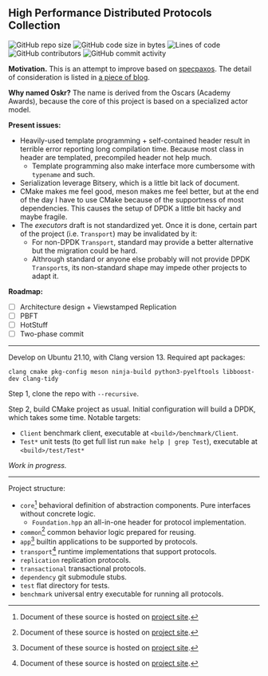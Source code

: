 ## High Performance Distributed Protocols Collection
![GitHub repo size](https://img.shields.io/github/repo-size/sgdxbc/oskr)
![GitHub code size in bytes](https://img.shields.io/github/languages/code-size/sgdxbc/oskr)
![Lines of code](https://img.shields.io/tokei/lines/github/sgdxbc/oskr)
![GitHub contributors](https://img.shields.io/github/contributors/sgdxbc/oskr)
![GitHub commit activity](https://img.shields.io/github/commit-activity/m/sgdxbc/oskr)

**Motivation.** This is an attempt to improve based on [specpaxos]. The detail 
of consideration is listed in [a piece of blog][sgd-blog].

**Why named Oskr?** The name is derived from the Oscars (Academy Awards), 
because the core of this project is based on a specialized actor model.

**Present issues:**
* Heavily-used template programming + self-contained header result in terrible 
  error reporting long compilation time. Because most class in header are 
  templated, precompiled header not help much.
  * Template programming also make interface more cumbersome with `typename` and
    such.
* Serialization leverage Bitsery, which is a little bit lack of document.
* CMake makes me feel good, meson makes me feel better, but at the end of the
  day I have to use CMake because of the supportness of most dependencies. This
  causes the setup of DPDK a little bit hacky and maybe fragile.
* The *executors* draft is not standardized yet. Once it 
  is done, certain part of the project (i.e. `Transport`) may be invalidated by 
  it:
  * For non-DPDK `Transport`, standard may provide a better alternative but the
    migration could be hard.
  * Althrough standard or anyone else probably will not provide DPDK 
    `Transport`s, its non-standard shape may impede other projects to adapt it.

**Roadmap:**
- [ ] Architecture design + Viewstamped Replication
- [ ] PBFT
- [ ] HotStuff
- [ ] Two-phase commit

[specpaxos]: https://github.com/UWSysLab/specpaxos
[sgd-blog]: https://sgdxbc.github.io/ideas/2021-12-15/p0

----

Develop on Ubuntu 21.10, with Clang version 13. Required apt packages:

```
clang cmake pkg-config meson ninja-build python3-pyelftools libboost-dev clang-tidy
```

Step 1, clone the repo with `--recursive`.

Step 2, build CMake project as usual. Initial configuration will build a DPDK, 
which takes some time. Notable targets:
* `Client` benchmark client, executable at `<build>/benchmark/Client`.
* `Test*` unit tests (to get full list run `make help | grep Test`), executable
  at `<build>/test/Test*`

*Work in progress.*

----

Project structure:
* `core`[^1] behavioral definition of abstraction components. Pure interfaces
  without concrete logic.
  * `Foundation.hpp` an all-in-one header for protocol implementation.
* `common`[^1] common behavior logic prepared for reusing.
* `app`[^1] builtin applications to be supported by protocols.
* `transport`[^1] runtime implementations that support protocols.
* `replication` replication protocols.
* `transactional` transactional protocols.
* `dependency` git submodule stubs.
* `test` flat directory for tests.
* `benchmark` universal entry executable for running all protocols.

[^1]: Document of these source is hosted on [project site][site].

[site]: https://sgdxbc.github.io/oskr
